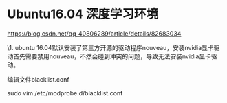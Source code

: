 # Ubuntu16.04 深度学习环境

https://blog.csdn.net/qq_40806289/article/details/82683034



\1. ubuntu 16.04默认安装了第三方开源的驱动程序nouveau，安装nvidia显卡驱动首先需要禁用nouveau，不然会碰到冲突的问题，导致无法安装nvidia显卡驱动。

编辑文件blacklist.conf

sudo vim /etc/modprobe.d/blacklist.conf